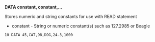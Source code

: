 **DATA constant, constant,...**

Stores numeric and string constants for use with READ statement

- constant  - String or numeric constant(s) such as 127.2985 or Beagle

```ecb2
10 DATA 45,CAT,98,DOG,24.3,1000
```
